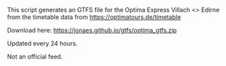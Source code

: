 This script generates an GTFS file for the Optima Express Villach <> Edirne from the timetable data from https://optimatours.de/timetable

Download here:
https://jonaes.github.io/gtfs/optima_gtfs.zip

Updated every 24 hours.

Not an official feed.
